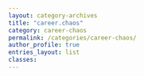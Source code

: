 ```yaml
---
layout: category-archives
title: "career.chaos"
category: career-chaos
permalink: /categories/career-chaos/
author_profile: true
entries_layout: list
classes:
---
```

